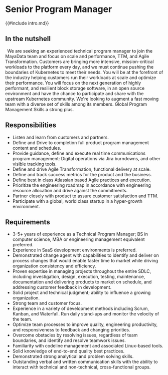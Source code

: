 # Senior Program Manager

{{#include intro.md}}

## In the nutshell
  
We are seeking an experienced technical program manager to join the MayaData team and focus on scale and performance, TTM, and Agile Transformation. Customers are bringing more intensive, mission-critical workloads to the platform every day, and we must continue pushing the boundaries of Kubernetes to meet their needs. You will be at the forefront of the industry helping customers run their workloads at scale and optimize their performance. You will focus on the next generation of highly performant, and resilient block storage software, in an open source environment and have the chance to participate and share with the upstream Kubernetes community. We're looking to augment a fast moving team with a diverse set of skills among its members. Global Program Management Skills a strong plus.

## Responsibilities

- Listen and learn from customers and partners. 
- Define and Drive to completion full product program management content and schedules.
- Provide guidance, define and execute real time communications program management: Digital operations via Jira burndowns, and other visible tracking tools.
- Define and drive Agile Transformation, functional delivery at scale.
- Define and track success metrics for the product and the business. 
- Define best in class Atlassian based Agile practices and execution.
- Prioritize the engineering roadmap in accordance with engineering resource allocation and drive against the commitments. 
- Partner closely with product to assure customer satisfaction and TTM.
- Participate with a global, world class startup in a hyper-growth environment.

## Requirements

- 3-5+ years of experience as a Technical Program Manager; BS in computer science, MBA or engineering management equivalent  preferred. 
- Experience in SaaS development environments is preferred.
- Demonstrated change agent with capabilities to identify and deliver on process changes that would enable faster time to market while driving organization consistency and efficiency. 
- Proven expertise in managing projects throughout the entire SDLC, including investigation, design, execution, testing, maintenance, documentation and delivering products
  to market on schedule, and addressing customer feedback in development.
- Solid project and technical judgment; ability to influence a growing organization.
- Strong team and customer focus. 
- Experience in a variety of development methods including Scrum, Kanban, and Waterfall. Run daily stand-ups and monitor the velocity of the team.
- Optimize team processes to improve quality, engineering productivity, and responsiveness to feedback and changing priorities.
- Overcome obstacles by resolving issues, regardless of team boundaries, and identify and resolve teamwork issues.
- Familiarity with codeline management and associated Linux-based tools.
- Solid knowledge of end-to-end quality best practices.
- Demonstrated strong analytical and problem solving skills.
- Outstanding verbal and written communication skills with the ability to interact with technical and non-technical, cross-functional groups.
